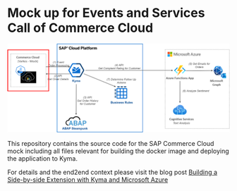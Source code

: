 # Mock up for Events and Services Call of Commerce Cloud

![Overview](./pics/Overview_CommerceCloud.png)

This repository contains the source code for the SAP Commerce Cloud mock including all files relevant for building the docker image and deploying the application to Kyma.

For details and the end2end context please visit the blog post [Building a Side-by-side Extension with Kyma and Microsoft Azure](https://blogs.sap.com/2021/01/12/building-a-side-by-side-extension-with-kyma-and-microsoft-azure/)